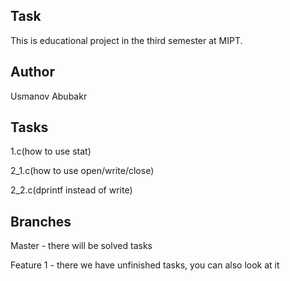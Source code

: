 ## Task
This is educational project in the third semester at MIPT.

## Author

Usmanov Abubakr

## Tasks
1.c(how to use stat)

2_1.c(how to use open/write/close)

2_2.c(dprintf instead of write)

## Branches
Master - there will be solved tasks

Feature 1 - there we have unfinished tasks, you can also look at it

